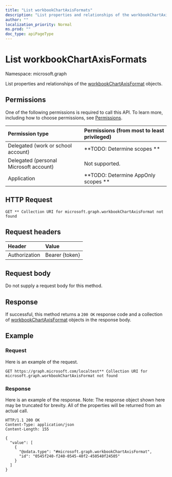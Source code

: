 ```yaml
---
title: "List workbookChartAxisFormats"
description: "List properties and relationships of the workbookChartAxisFormat objects."
author: ""
localization_priority: Normal
ms.prod: ""
doc_type: apiPageType
---
```


# List workbookChartAxisFormats

Namespace: microsoft.graph

List properties and relationships of the [workbookChartAxisFormat](../resources/workbookchartaxisformat.md) objects.

## Permissions
One of the following permissions is required to call this API. To learn more, including how to choose permissions, see [Permissions](/concepts/permissions-reference.md).

|Permission type|Permissions (from most to least privileged)|
|:---|:---|
|Delegated (work or school account)|**TODO: Determine scopes **|
|Delegated (personal Microsoft account)|Not supported.|
|Application|**TODO: Determine AppOnly scopes **|

## HTTP Request
<!-- {
  "blockType": "ignored"
}
-->
``` http
GET ** Collection URI for microsoft.graph.workbookChartAxisFormat not found
```

## Request headers
|Header|Value|
|:---|:---|
|Authorization|Bearer {token}|

## Request body
Do not supply a request body for this method.

## Response
If successful, this method returns a `200 OK` response code and a collection of [workbookChartAxisFormat](../resources/workbookchartaxisformat.md) objects in the response body.

## Example

### Request
Here is an example of the request.
<!-- {
  "blockType": "request",
  "name": "get_workbookchartaxisformat"
}
-->
``` http
GET https://graph.microsoft.com/localtest** Collection URI for microsoft.graph.workbookChartAxisFormat not found
```

### Response
Here is an example of the response. Note: The response object shown here may be truncated for brevity. All of the properties will be returned from an actual call.
<!-- {
  "blockType": "response",
  "truncated": true,
  "@odata.type": "collection(microsoft.graph.workbookchartaxisformat)"
}
-->
``` http
HTTP/1.1 200 OK
Content-Type: application/json
Content-Length: 155

{
  "value": [
    {
      "@odata.type": "#microsoft.graph.workbookChartAxisFormat",
      "id": "0545f240-f240-0545-40f2-450540f24505"
    }
  ]
}
```

